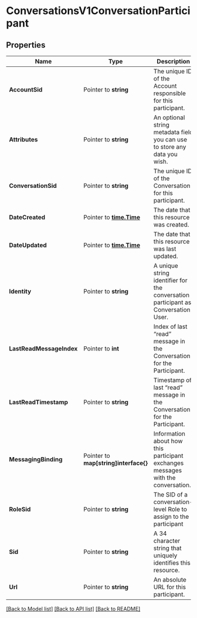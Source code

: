 # ConversationsV1ConversationParticipant

## Properties

Name | Type | Description | Notes
------------ | ------------- | ------------- | -------------
**AccountSid** | Pointer to **string** | The unique ID of the Account responsible for this participant. |
**Attributes** | Pointer to **string** | An optional string metadata field you can use to store any data you wish. |
**ConversationSid** | Pointer to **string** | The unique ID of the Conversation for this participant. |
**DateCreated** | Pointer to [**time.Time**](time.Time.md) | The date that this resource was created. |
**DateUpdated** | Pointer to [**time.Time**](time.Time.md) | The date that this resource was last updated. |
**Identity** | Pointer to **string** | A unique string identifier for the conversation participant as Conversation User. |
**LastReadMessageIndex** | Pointer to **int** | Index of last “read” message in the Conversation for the Participant. |
**LastReadTimestamp** | Pointer to **string** | Timestamp of last “read” message in the Conversation for the Participant. |
**MessagingBinding** | Pointer to **map[string]interface{}** | Information about how this participant exchanges messages with the conversation. |
**RoleSid** | Pointer to **string** | The SID of a conversation-level Role to assign to the participant |
**Sid** | Pointer to **string** | A 34 character string that uniquely identifies this resource. |
**Url** | Pointer to **string** | An absolute URL for this participant. |

[[Back to Model list]](../README.md#documentation-for-models) [[Back to API list]](../README.md#documentation-for-api-endpoints) [[Back to README]](../README.md)


